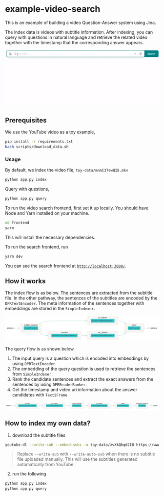 # example-video-search
This is an example of building a video Question-Answer system using Jina.

The index data is videos with subtitle information. After indexing, you can query with questions in natural language and retrieve the related video together with the timestamp that the corresponding answer appears. 

![](.github/demo.gif)

## Prerequisites

We use the YouTube video as a toy example,

```bash
pip install -r requirements.txt
bash scripts/download_data.sh
```

### Usage

By default, we index the video file, `toy-data/mnnC37ewQI8.mkv`

```bash
python app.py index
```

Query with questions,

```bash
python app.py query
```

To run the video search frontend, first set it up locally.
You should have Node and Yarn installed on your machine.

```bash
cd frontend
yarn
```

This will install the necessary dependencies.

To run the search frontend, run

```bash
yarn dev
```

You can see the search frontend at [`http://localhost:3000/`](http://localhost:3000/).


## How it works

The index flow is as below. The sentences are extracted from the subtitle file. 
In the other pathway, the sentences of the subtitles are encoded by the `DPRTextEncoder`. 
The meta information of the sentences together with embeddings are stored in the `SimpleIndexer`.

![](.github/flow_index.png)

The query flow is as shown below. 

1. The input query is a question which is encoded into embeddings by using `DPRTextEncoder`. 
2. The embedding of the query question is used to retrieve the sentences from `SimpleIndexer`. 
3. Rank the candidate sentences and extract the exact answers from the sentences by using `DPRReaderRanker`. 
4. Get the timestamp and video uri information about the answer candidates with `Text2Frame`

![](.github/flow_query.png)

## How to index my own data?

1. download the subtitle files
```bash
youtube-dl --write-sub --embed-subs -o toy-data/zvXkQkqd2I8 https://www.youtube.com/watch\?v\=zvXkQkqd2I8
```
 > Replace `--write-sub` with `--write-auto-sub` when there is no subtitle file uploaded manually. This will use the subtitles generated automatically from YouTube.

2. run the following
```bash
python app.py index
python app.py query
```